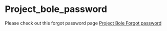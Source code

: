 
# Project_bole_password
 Please check out this forgot password page <a href="https://codedman.github.io/Project_bole_password/forgot_password.html"> Project Bole Forgot password </a>
